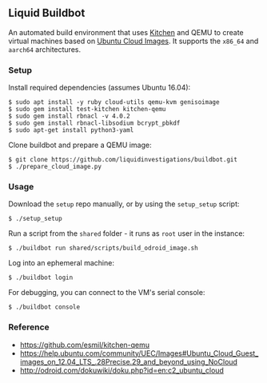 ## Liquid Buildbot
An automated build environment that uses [Kitchen](http://kitchen.ci) and QEMU
to create virtual machines based on [Ubuntu Cloud
Images](https://cloud-images.ubuntu.com). It supports the `x86_64` and
`aarch64` architectures.

### Setup
Install required dependencies (assumes Ubuntu 16.04):
```shell
$ sudo apt install -y ruby cloud-utils qemu-kvm genisoimage
$ sudo gem install test-kitchen kitchen-qemu
$ sudo gem install rbnacl -v 4.0.2
$ sudo gem install rbnacl-libsodium bcrypt_pbkdf
$ sudo apt-get install python3-yaml
```

Clone buildbot and prepare a QEMU image:
```shell
$ git clone https://github.com/liquidinvestigations/buildbot.git
$ ./prepare_cloud_image.py
```

### Usage

Download the `setup` repo manually, or by using the `setup_setup` script:
```shell
$ ./setup_setup
```

Run a script from the `shared` folder - it runs as `root` user in the instance:
```shell
$ ./buildbot run shared/scripts/build_odroid_image.sh
```

Log into an ephemeral machine:
```shell
$ ./buildbot login
```

For debugging, you can connect to the VM's serial console:
```shell
$ ./buildbot console
```

### Reference
* https://github.com/esmil/kitchen-qemu
* https://help.ubuntu.com/community/UEC/Images#Ubuntu_Cloud_Guest_images_on_12.04_LTS_.28Precise.29_and_beyond_using_NoCloud
* http://odroid.com/dokuwiki/doku.php?id=en:c2_ubuntu_cloud
